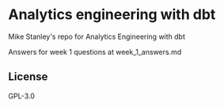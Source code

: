 # Analytics engineering with dbt

Mike Stanley's repo for Analytics Engineering with dbt

Answers for week 1 questions at week_1_answers.md

## License
GPL-3.0
